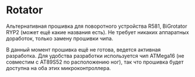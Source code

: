 # Rotator
Альтернативная прошивка для поворотного устройства R581, BiGrotator RYP2 (может ещё какие названия есть).
Не требует никаких аппаратных доработок, только замену прошивки чипа.

В данный момент прошивка ещё не готова, ведется активная разработка. Для удобства разработки используется чип ATMega16 (не совместим с AT89S52 по расположению ног), так что прошивка будет доступна на оба этих микроконтроллера.
